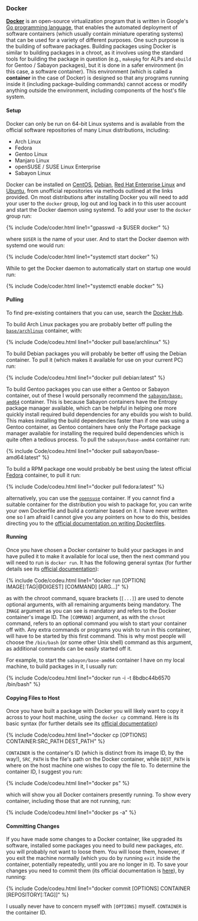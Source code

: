 ### Docker
[**Docker**](https://www.docker.com/) is an open-source virtualization program that is written in Google's [Go programming language](https://en.wikipedia.org/wiki/Go_(programming_language)), that enables the automated deployment of software containers (which usually contain miniature operating systems) that can be used for a variety of different purposes. One such purpose is the building of software packages. Building packages using Docker is similar to building packages in a chroot, as it involves using the standard tools for building the package in question (e.g., `makepkg` for ALPs and `ebuild` for Gentoo / Sabayon packages), but it is done in a safer environment (in this case, a software container). This environment (which is called a **container** in the case of Docker) is designed so that any programs running inside it (including package-building commands) cannot access or modify anything outside the environment, including components of the host's file system.

#### Setup
Docker can only be run on 64-bit Linux systems and is available from the official software repositories of many Linux distributions, including:

* Arch Linux
* Fedora
* Gentoo Linux
* Manjaro Linux
* openSUSE / SUSE Linux Enterprise
* Sabayon Linux

Docker can be installed on [CentOS](https://docs.docker.com/engine/installation/linux/centos/), [Debian](https://docs.docker.com/engine/installation/linux/debian/), [Red Hat Enterprise Linux](https://docs.docker.com/engine/installation/linux/rhel/) and [Ubuntu](https://docs.docker.com/engine/installation/linux/ubuntulinux/), from unofficial repositories via methods outlined at the links provided. On most distributions after installing Docker you will need to add your user to the `docker` group, log out and log back in to this user account and start the Docker daemon using systemd. To add your user to the `docker` group run:

{% include Code/coder.html line1="gpasswd -a $USER docker" %}

where `$USER` is the name of your user. And to start the Docker daemon with systemd one would run:

{% include Code/coder.html line1="systemctl start docker" %}

While to get the Docker daemon to automatically start on startup one would run:

{% include Code/coder.html line1="systemctl enable docker" %}

#### Pulling
To find pre-existing containers that you can use, search the [Docker Hub](https://hub.docker.com/).

To build Arch Linux packages you are probably better off pulling the [`base/archlinux`](https://hub.docker.com/r/base/archlinux/) container, with:

{% include Code/codeu.html line1="docker pull base/archlinux" %}

To build Debian packages you will probably be better off using the Debian container. To pull it (which makes it available for use on your current PC) run:

{% include Code/codeu.html line1="docker pull debian:latest" %}

To build Gentoo packages you can use either a Gentoo or Sabayon container, out of these I would personally recommend the [`sabayon/base-amd64`](https://hub.docker.com/r/sabayon/base-amd64/) container. This is because Sabayon containers have the Entropy package manager available, which can be helpful in helping one more quickly install required build dependencies for any ebuilds you wish to build. This makes installing the build dependencies faster than if one was using a Gentoo container, as Gentoo containers have only the Portage package manager available for installing the required build dependencies which is quite often a tedious process. To pull the `sabayon/base-amd64` container run:

{% include Code/codeu.html line1="docker pull sabayon/base-amd64:latest" %}

To build a RPM package one would probably be best using the latest official [Fedora](https://hub.docker.com/r/fedora) container, to pull it run:

{% include Code/codeu.html line1="docker pull fedora:latest" %}

alternatively, you can use the [`opensuse`](https://hub.docker.com/r/opensuse) container. If you cannot find a suitable container for the distribution you wish to package for, you can write your own Dockerfile and build a container based on it. I have never written one so I am afraid I cannot give you any pointers on how to do this, besides directing you to the [official documentation on writing Dockerfiles](https://docs.docker.com/engine/reference/builder/).

#### Running
Once you have chosen a Docker container to build your packages in and have pulled it to make it available for local use, then the next command you will need to run is `docker run`. It has the following general syntax (for further details see its [official documentation](https://docs.docker.com/engine/reference/commandline/run/)):

{% include Code/codeu.html line1="docker run [OPTION] IMAGE[:TAG|@DIGEST] [COMMAND] [ARG...]" %}

as with the chroot command, square brackets (`[...]`) are used to denote optional arguments, with all remaining arguments being mandatory. The `IMAGE` argument as you can see is mandatory and refers to the Docker container's image ID. The `[COMMAND]` argument, as with the `chroot` command, refers to an optional command you wish to start your container off with. Any extra commands or programs you wish to run in this container, will have to be started by this first command. This is why most people will choose the `/bin/bash` (or some other Unix shell) command as this argument, as additional commands can be easily started off it.

For example, to start the `sabayon/base-amd64` container I have on my local machine, to build packages in it, I usually run:

{% include Code/codeu.html line1="docker run -i -t 8bdbc44b6570 /bin/bash" %}

#### Copying Files to Host
Once you have built a package with Docker you will likely want to copy it across to your host machine, using the `docker cp` command. Here is its basic syntax (for further details see its [official documentation](https://docs.docker.com/engine/reference/commandline/cp/))

{% include Code/codeu.html line1="docker cp [OPTIONS] CONTAINER:SRC_PATH DEST_PATH" %}

`CONTAINER` is the container's ID (which is distinct from its image ID, by the way!), `SRC_PATH` is the file's path on the Docker container, while `DEST_PATH` is where on the host machine one wishes to copy the file to. To determine the container ID, I suggest you run:

{% include Code/codeu.html line1="docker ps" %}

which will show you all Docker containers presently running. To show every container, including those that are not running, run:

{% include Code/codeu.html line1="docker ps -a" %}

#### Committing Changes
If you have made some changes to a Docker container, like upgraded its software, installed some packages you need to build new packages, *etc.* you will probably not want to loose them. You will loose them, however, if you exit the machine normally (which you do by running `exit` inside the container, potentially repeatedly, until you are no longer in it). To save your changes you need to commit them (its official documentation is [here](https://docs.docker.com/engine/reference/commandline/commit/)), by running:

{% include Code/codeu.html line1="docker commit [OPTIONS] CONTAINER [REPOSITORY[:TAG]]" %}

I usually never have to concern myself with `[OPTIONS]` myself. `CONTAINER` is the container ID. 

